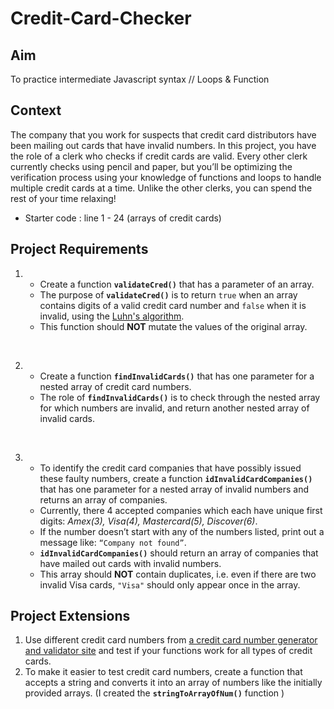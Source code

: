 # Credit-Card-Checker

## Aim
To practice intermediate Javascript syntax // Loops & Function 

## Context
The company that you work for suspects that credit card distributors have been mailing out cards that have invalid numbers. In this project, you have the role of a clerk who checks if credit cards are valid. Every other clerk currently checks using pencil and paper, but you’ll be optimizing the verification process using your knowledge of functions and loops to handle multiple credit cards at a time. Unlike the other clerks, you can spend the rest of your time relaxing! 
  * Starter code : line 1 - 24 (arrays of credit cards)

## Project Requirements

1. * Create a function **`validateCred()`** that has a parameter of an array. 
   * The purpose of **`validateCred()`** is to return `true` when an array contains digits of a valid credit card number and `false` when it is invalid, using the [Luhn's algorithm](https://en.wikipedia.org/wiki/Luhn_algorithm#Description). 
   * This function should **NOT** mutate the values of the original array.
<br>

2. * Create a function **`findInvalidCards()`** that has one parameter for a nested array of credit card numbers. 
   * The role of **`findInvalidCards()`** is to check through the nested array for which numbers are invalid, and return another nested array of invalid cards. 
<br>

3. * To identify the credit card companies that have possibly issued these faulty numbers, create a function **`idInvalidCardCompanies()`** that has one parameter for a nested array of invalid numbers and returns an array of companies.
   * Currently, there 4 accepted companies which each have unique first digits: *Amex(3), Visa(4), Mastercard(5), Discover(6)*.
   * If the number doesn’t start with any of the numbers listed, print out a message like: `“Company not found”`.
   * **`idInvalidCardCompanies()`** should return an array of companies that have mailed out cards with invalid numbers. 
   * This array should **NOT** contain duplicates, i.e. even if there are two invalid Visa cards, `"Visa"` should only appear once in the array. 

## Project Extensions

1. Use different credit card numbers from [a credit card number generator and validator site](https://www.freeformatter.com/credit-card-number-generator-validator.html) and test if your functions work for all types of credit cards.  
2. To make it easier to test credit card numbers, create a function that accepts a string and converts it into an array of numbers like the initially provided arrays.
(I created the **`stringToArrayOfNum()`** function )

